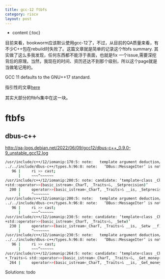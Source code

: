 ```yaml
---
title: gcc-12 ftbfs
category: riscv
layout: post
---
```

* content
{:toc}

目前来看，bookworm应该默认使用gcc-12了，不过，从目前的QA质量来看，有不少C++包在rebuild时失败了。这篇文章就是简单的记录这个ftbfs summary. 其实做了这么多我发现，任何东西都不能浮于表面，也就是fix 一个issue,需要深挖背后的原理。当然，我现在的时间、资历还达不到那个级别，所以这个page就是当做笔记用的。

GCC 11 defaults to the GNU++17 standard.

指引性的文章[here](https://gcc.gnu.org/gcc-11/porting_to.html)

其实大部分的ftbfs集中在这一块。

# ftbfs

## dbus-c++
http://qa-logs.debian.net/2022/06/09/gcc12/dbus-c++_0.9.0-9_unstable_gcc12.log

```bash
/usr/include/c++/12/iomanip:170:5: note:   template argument deduction/substitution failed:
../../include/dbus-c++/types.h:96:8: note:   ‘DBus::MessageIter’ is not derived from ‘std::basic_istream<_CharT, _Traits>’
   96 |     ri >> cast;
      |     ~~~^~~~~~~
/usr/include/c++/12/iomanip:200:5: note: candidate: ‘template<class _CharT, class _Traits> std::basic_istream<_CharT, _Traits>&
+std::operator>>(basic_istream<_CharT, _Traits>&, _Setprecision)’
  200 |     operator>>(basic_istream<_CharT, _Traits>& __is, _Setprecision __f)
      |     ^~~~~~~~
/usr/include/c++/12/iomanip:200:5: note:   template argument deduction/substitution failed:
../../include/dbus-c++/types.h:96:8: note:   ‘DBus::MessageIter’ is not derived from ‘std::basic_istream<_CharT, _Traits>’
   96 |     ri >> cast;
      |     ~~~^~~~~~~
/usr/include/c++/12/iomanip:230:5: note: candidate: ‘template<class _CharT, class _Traits> std::basic_istream<_CharT, _Traits>&
+std::operator>>(basic_istream<_CharT, _Traits>&, _Setw)’
  230 |     operator>>(basic_istream<_CharT, _Traits>& __is, _Setw __f)
      |     ^~~~~~~~
/usr/include/c++/12/iomanip:230:5: note:   template argument deduction/substitution failed:
../../include/dbus-c++/types.h:96:8: note:   ‘DBus::MessageIter’ is not derived from ‘std::basic_istream<_CharT, _Traits>’
   96 |     ri >> cast;
      |     ~~~^~~~~~~
/usr/include/c++/12/iomanip:264:5: note: candidate: ‘template<class _CharT, class _Traits, class _MoneyT> std::basic_istream<_CharT,
+_Traits>& std::operator>>(basic_istream<_CharT, _Traits>&, _Get_money<_MoneyT>)’
  264 |     operator>>(basic_istream<_CharT, _Traits>& __is, _Get_money<_MoneyT> __f)

```

Solutions: todo

